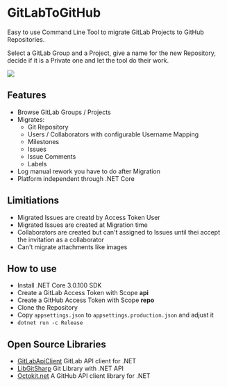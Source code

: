 # GitLabToGitHub

Easy to use Command Line Tool to migrate GitLab Projects to GitHub Repositories.

Select a GitLab Group and a Project, give a name for the new Repository, decide if it is a Private one and let the tool do their work.

![](https://github.com/anrichter/GitLabToGitHub/workflows/Build/badge.svg)

## Features

* Browse GitLab Groups / Projects
* Migrates:
  * Git Repository
  * Users / Collaborators with configurable Username Mapping
  * Milestones
  * Issues
  * Issue Comments
  * Labels
* Log manual rework you have to do after Migration
* Platform independent through .NET Core

## Limitiations

* Migrated Issues are creatd by Access Token User
* Migrated Issues are created at Migration time
* Collaborators are created but can't assigned to Issues until thei accept the invitation as a collaborator
* Can't migrate attachments like images

## How to use 

* Install .NET Core 3.0.100 SDK
* Create a GitLab Access Token with Scope **api**
* Create a GitHub Access Token with Scope **repo**
* Clone the Repository
* Copy `appsettings.json` to `appsettings.production.json` and adjust it
* `dotnet run -c Release`

## Open Source Libraries

* [GitLabApiClient](https://github.com/nmklotas/GitLabApiClient) GitLab API client for .NET
* [LibGitSharp](https://github.com/libgit2/libgit2sharp/) Git Library with .NET API
* [Octokit.net](https://github.com/octokit/octokit.net) A GitHub API client library for .NET